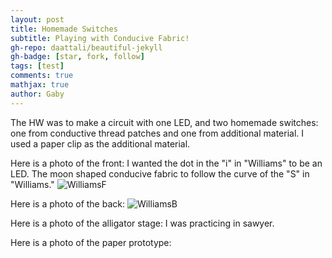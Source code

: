 ```yaml
---
layout: post
title: Homemade Switches
subtitle: Playing with Conducive Fabric! 
gh-repo: daattali/beautiful-jekyll
gh-badge: [star, fork, follow]
tags: [test]
comments: true
mathjax: true
author: Gaby
---
```

The HW was to make a circuit with one LED, and two homemade switches: one from conductive thread patches and one from additional material.
I used a paper clip as the additional material. 

Here is a photo of the front:
I wanted the dot in the "i" in "Williams" to be an LED. The moon shaped conducive fabric to follow the curve of the "S" in "Williams."
![WilliamsF](/assets/img/williamsf.jpeg) 

Here is a photo of the back:
![WilliamsB](/assets/img/williamsb.jpeg) 

Here is a photo of the alligator stage:
I was practicing in sawyer.


Here is a photo of the paper prototype:



